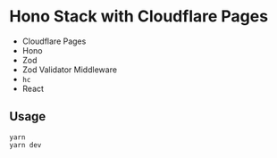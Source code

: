 # Hono Stack with Cloudflare Pages

* Cloudflare Pages
* Hono
* Zod
* Zod Validator Middleware
* `hc`
* React

## Usage

```
yarn
yarn dev
```

